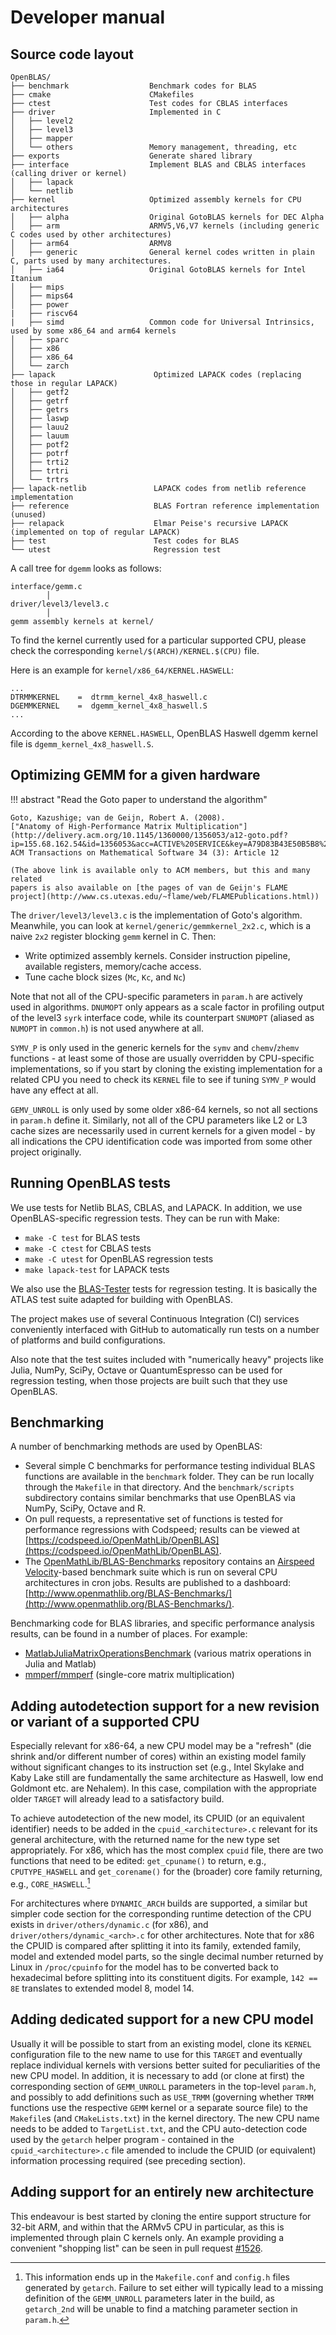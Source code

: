 # Developer manual

## Source code layout

```
OpenBLAS/  
├── benchmark                  Benchmark codes for BLAS
├── cmake                      CMakefiles
├── ctest                      Test codes for CBLAS interfaces
├── driver                     Implemented in C
│   ├── level2
│   ├── level3
│   ├── mapper
│   └── others                 Memory management, threading, etc
├── exports                    Generate shared library
├── interface                  Implement BLAS and CBLAS interfaces (calling driver or kernel)
│   ├── lapack
│   └── netlib
├── kernel                     Optimized assembly kernels for CPU architectures
│   ├── alpha                  Original GotoBLAS kernels for DEC Alpha
│   ├── arm                    ARMV5,V6,V7 kernels (including generic C codes used by other architectures)
│   ├── arm64                  ARMV8
│   ├── generic                General kernel codes written in plain C, parts used by many architectures.
│   ├── ia64                   Original GotoBLAS kernels for Intel Itanium
│   ├── mips
│   ├── mips64
│   ├── power
|   ├── riscv64
|   ├── simd                   Common code for Universal Intrinsics, used by some x86_64 and arm64 kernels
│   ├── sparc
│   ├── x86
│   ├── x86_64
│   └── zarch   
├── lapack                      Optimized LAPACK codes (replacing those in regular LAPACK)
│   ├── getf2
│   ├── getrf
│   ├── getrs
│   ├── laswp
│   ├── lauu2
│   ├── lauum
│   ├── potf2
│   ├── potrf
│   ├── trti2
│   ├── trtri
│   └── trtrs
├── lapack-netlib               LAPACK codes from netlib reference implementation
├── reference                   BLAS Fortran reference implementation (unused)
├── relapack                    Elmar Peise's recursive LAPACK (implemented on top of regular LAPACK)
├── test                        Test codes for BLAS
└── utest                       Regression test

```

A call tree for `dgemm` looks as follows:
```
interface/gemm.c
        │
driver/level3/level3.c
        │
gemm assembly kernels at kernel/
```

To find the kernel currently used for a particular supported CPU, please check the corresponding `kernel/$(ARCH)/KERNEL.$(CPU)` file.

Here is an example for `kernel/x86_64/KERNEL.HASWELL`:
```
...
DTRMMKERNEL    =  dtrmm_kernel_4x8_haswell.c
DGEMMKERNEL    =  dgemm_kernel_4x8_haswell.S
...
```
According to the above `KERNEL.HASWELL`, OpenBLAS Haswell dgemm kernel file is `dgemm_kernel_4x8_haswell.S`.


## Optimizing GEMM for a given hardware

!!! abstract "Read the Goto paper to understand the algorithm"

    Goto, Kazushige; van de Geijn, Robert A. (2008).
    ["Anatomy of High-Performance Matrix Multiplication"](http://delivery.acm.org/10.1145/1360000/1356053/a12-goto.pdf?ip=155.68.162.54&id=1356053&acc=ACTIVE%20SERVICE&key=A79D83B43E50B5B8%2EF070BBE7E45C3F17%2E4D4702B0C3E38B35%2E4D4702B0C3E38B35&__acm__=1517932837_edfe766f1e295d9a7830812371e1d173).
    ACM Transactions on Mathematical Software 34 (3): Article 12

    (The above link is available only to ACM members, but this and many related
    papers is also available on [the pages of van de Geijn's FLAME project](http://www.cs.utexas.edu/~flame/web/FLAMEPublications.html))

The `driver/level3/level3.c` is the implementation of Goto's algorithm.
Meanwhile, you can look at `kernel/generic/gemmkernel_2x2.c`, which is a naive
`2x2` register blocking `gemm` kernel in C. Then:

* Write optimized assembly kernels. Consider instruction pipeline, available registers, memory/cache access.
* Tune cache block sizes (`Mc`, `Kc`, and `Nc`)

Note that not all of the CPU-specific parameters in `param.h` are actively used in algorithms.
`DNUMOPT` only appears as a scale factor in profiling output of the level3 `syrk` interface code,
while its counterpart `SNUMOPT` (aliased as `NUMOPT` in `common.h`) is not used anywhere at all. 

`SYMV_P` is only used in the generic kernels for the `symv` and `chemv`/`zhemv` functions -
at least some of those are usually overridden by CPU-specific implementations, so if you start
by cloning the existing implementation for a related CPU you need to check its `KERNEL` file
to see if tuning `SYMV_P` would have any effect at all.

`GEMV_UNROLL` is only used by some older x86-64 kernels, so not all sections in `param.h` define it.
Similarly, not all of the CPU parameters like L2 or L3 cache sizes are necessarily used in current
kernels for a given model - by all indications the CPU identification code was imported from some
other project originally.


## Running OpenBLAS tests

We use tests for Netlib BLAS, CBLAS, and LAPACK. In addition, we use
OpenBLAS-specific regression tests. They can be run with Make:

* `make -C test` for BLAS tests
* `make -C ctest` for CBLAS tests
* `make -C utest` for OpenBLAS regression tests
*  `make lapack-test` for LAPACK tests

We also use the [BLAS-Tester](https://github.com/xianyi/BLAS-Tester) tests for regression testing.
It is basically the ATLAS test suite adapted for building with OpenBLAS.

The project makes use of several Continuous Integration (CI) services
conveniently interfaced with GitHub to automatically run tests on a number of
platforms and build configurations.

Also note that the test suites included with "numerically heavy" projects like
Julia, NumPy, SciPy, Octave or QuantumEspresso can be used for regression
testing, when those projects are built such that they use OpenBLAS.


## Benchmarking

A number of benchmarking methods are used by OpenBLAS:

- Several simple C benchmarks for performance testing individual BLAS functions
  are available in the `benchmark` folder. They can be run locally through the
  `Makefile` in that directory. And the `benchmark/scripts` subdirectory
  contains similar benchmarks that use OpenBLAS via NumPy, SciPy, Octave and R.
- On pull requests, a representative set of functions is tested for performance
  regressions with Codspeed; results can be viewed at
  [https://codspeed.io/OpenMathLib/OpenBLAS](https://codspeed.io/OpenMathLib/OpenBLAS).
- The [OpenMathLib/BLAS-Benchmarks](https://github.com/OpenMathLib/BLAS-Benchmarks) repository
  contains an [Airspeed Velocity](https://github.com/airspeed-velocity/asv/)-based benchmark
  suite which is run on several CPU architectures in cron jobs. Results are published
  to a dashboard: [http://www.openmathlib.org/BLAS-Benchmarks/](http://www.openmathlib.org/BLAS-Benchmarks/).

Benchmarking code for BLAS libraries, and specific performance analysis results, can be found
in a number of places. For example:

* [MatlabJuliaMatrixOperationsBenchmark](https://github.com/RoyiAvital/MatlabJuliaMatrixOperationsBenchmark)
  (various matrix operations in Julia and Matlab)
* [mmperf/mmperf](https://github.com/mmperf/mmperf/) (single-core matrix multiplication)


## Adding autodetection support for a new revision or variant of a supported CPU 

Especially relevant for x86-64, a new CPU model may be a "refresh" (die shrink and/or different number of cores) within an existing
model family without significant changes to its instruction set (e.g., Intel Skylake and Kaby Lake still are fundamentally the same architecture as Haswell,
low end Goldmont etc. are Nehalem). In this case, compilation with the appropriate older `TARGET` will already lead to a satisfactory build.

To achieve autodetection of the new model, its CPUID (or an equivalent identifier) needs to be added in the `cpuid_<architecture>.c`
relevant for its general architecture, with the returned name for the new type set appropriately. For x86, which has the most complex
`cpuid` file, there are two functions that need to be edited: `get_cpuname()` to return, e.g., `CPUTYPE_HASWELL` and `get_corename()` for the (broader)
core family returning, e.g., `CORE_HASWELL`.[^1]

[^1]:
    This information ends up in the `Makefile.conf` and `config.h` files generated by `getarch`. Failure to
    set either will typically lead to a missing definition of the `GEMM_UNROLL` parameters later in the build,
    as `getarch_2nd` will be unable to find a matching parameter section in `param.h`.

For architectures where `DYNAMIC_ARCH` builds are supported, a similar but simpler code section for the corresponding
runtime detection of the CPU exists in `driver/others/dynamic.c` (for x86), and `driver/others/dynamic_<arch>.c` for other architectures.
Note that for x86 the CPUID is compared after splitting it into its family, extended family, model and extended model parts, so the single decimal
number returned by Linux in `/proc/cpuinfo` for the model has to be converted back to hexadecimal before splitting into its constituent
digits. For example, `142 == 8E` translates to extended model 8, model 14.
 

## Adding dedicated support for a new CPU model

Usually it will be possible to start from an existing model, clone its `KERNEL` configuration file to the new name to use for this
`TARGET` and eventually replace individual kernels with versions better suited for peculiarities of the new CPU model.
In addition, it is necessary to add (or clone at first) the corresponding section of `GEMM_UNROLL` parameters in the top-level `param.h`,
and possibly to add definitions such as `USE_TRMM` (governing whether `TRMM` functions use the respective `GEMM` kernel or a separate source file)
to the `Makefile`s (and `CMakeLists.txt`) in the kernel directory. The new CPU name needs to be added to `TargetList.txt`,
and the CPU auto-detection code used by the `getarch` helper program - contained in
the `cpuid_<architecture>.c` file amended to include the CPUID (or equivalent) information processing required (see preceding section).


## Adding support for an entirely new architecture

This endeavour is best started by cloning the entire support structure for 32-bit ARM, and within that the ARMv5 CPU in particular,
as this is implemented through plain C kernels only. An example providing a convenient "shopping list" can be seen in pull request
[#1526](https://github.com/OpenMathLib/OpenBLAS/pull/1526).
